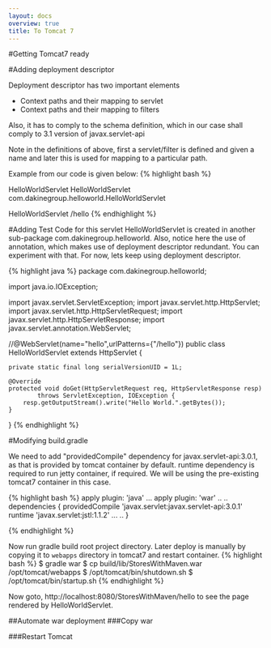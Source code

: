 ```yaml
---
layout: docs
overview: true
title: To Tomcat 7
---
```


#Getting Tomcat7 ready

#Adding deployment descriptor

Deployment descriptor has two important elements

+ Context paths and their mapping to servlet
+ Context paths and their mapping to filters

Also, it has to comply to the schema definition, which in our case shall comply to 3.1 version of javax.servlet-api

Note in the definitions of above, first a servlet/filter is defined and given a name and later this is used for mapping to a particular path. 

Example from our code is given below:
{% highlight bash %}
<?xml version="1.0" encoding="UTF-8"?>
<web-app xmlns="http://xmlns.jcp.org/xml/ns/javaee"
         xmlns:xsi="http://www.w3.org/2001/XMLSchema-instance"
         xsi:schemaLocation="http://xmlns.jcp.org/xml/ns/javaee 
         http://xmlns.jcp.org/xml/ns/javaee/web-app_3_1.xsd"
         version="3.1">
  <servlet>
    <display-name>HelloWorldServlet</display-name>
    <servlet-name>HelloWorldServlet</servlet-name>
    <servlet-class>com.dakinegroup.helloworld.HelloWorldServlet</servlet-class>
  </servlet>

  <servlet-mapping>
    <servlet-name>HelloWorldServlet</servlet-name>
    <url-pattern>/hello</url-pattern>
  </servlet-mapping>

</web-app>
{% endhighlight %}

#Adding Test Code for this servlet
HelloWorldServlet is created in another sub-package com.dakinegroup.helloworld. Also, notice here the use of annotation, which makes use of deployment descriptor redundant. You can experiment with that. For now, lets keep using deployment descriptor.

{% highlight java %}
package com.dakinegroup.helloworld;

import java.io.IOException;

import javax.servlet.ServletException;
import javax.servlet.http.HttpServlet;
import javax.servlet.http.HttpServletRequest;
import javax.servlet.http.HttpServletResponse;
import javax.servlet.annotation.WebServlet;

//@WebServlet(name="hello",urlPatterns={"/hello"})
public class HelloWorldServlet extends HttpServlet {

    private static final long serialVersionUID = 1L;

    @Override
    protected void doGet(HttpServletRequest req, HttpServletResponse resp)  
            throws ServletException, IOException {
        resp.getOutputStream().write("Hello World.".getBytes());
    }
}
{% endhighlight %}

#Modifying build.gradle

We need to add "providedCompile" dependency for javax.servlet-api:3.0.1, as that is provided by tomcat container by default. runtime dependency is required to run jetty container, if required. We will be using the pre-existing tomcat7 container in this case.

{% highlight bash %}
apply plugin: 'java'
...
apply plugin: 'war'
..
..
dependencies {
    providedCompile 'javax.servlet:javax.servlet-api:3.0.1'
    runtime 'javax.servlet:jstl:1.1.2'
    ...
    ..
}

{% endhighlight %}

Now run gradle build root project directory. Later deploy is manually by copying it to ``webapps`` directory in tomcat7 and restart container.
{% highlight bash %}
$ gradle war
$ cp build/lib/StoresWithMaven.war /opt/tomcat/webapps
$ /opt/tomcat/bin/shutdown.sh
$ /opt/tomcat/bin/startup.sh
{% endhighlight %}

Now goto, http://localhost:8080/StoresWithMaven/hello to see the page rendered by HelloWorldServlet.

##Automate war deployment
###Copy war

###Restart Tomcat



